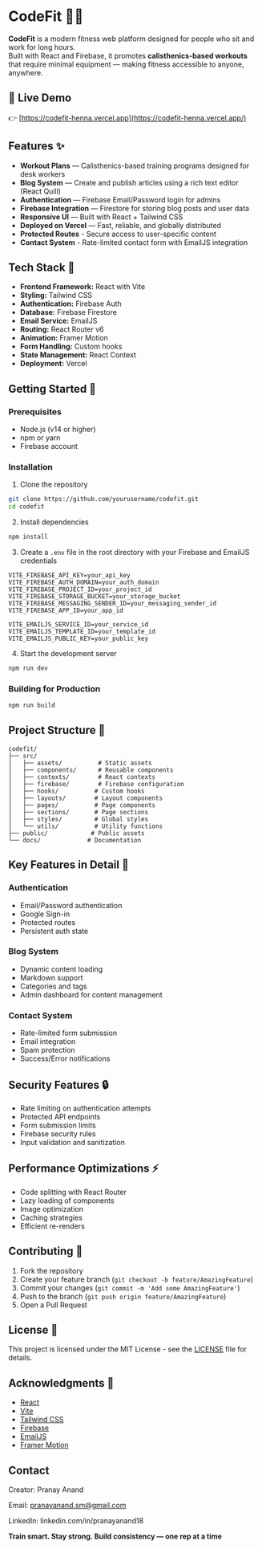 # CodeFit 🏋️‍♂️

**CodeFit** is a modern fitness web platform designed for people who sit and work for long hours.  
Built with React and Firebase, it promotes **calisthenics-based workouts** that require minimal equipment — making fitness accessible to anyone, anywhere.

## 🚀 Live Demo
👉 [https://codefit-henna.vercel.app](https://codefit-henna.vercel.app/)

## Features ✨

- **Workout Plans** — Calisthenics-based training programs designed for desk workers  
- **Blog System** — Create and publish articles using a rich text editor (React Quill)  
- **Authentication** — Firebase Email/Password login for admins  
- **Firebase Integration** — Firestore for storing blog posts and user data  
- **Responsive UI** — Built with React + Tailwind CSS  
- **Deployed on Vercel** — Fast, reliable, and globally distributed  
- **Protected Routes** - Secure access to user-specific content
- **Contact System** - Rate-limited contact form with EmailJS integration

## Tech Stack 🧩
- **Frontend Framework:** React with Vite
- **Styling:** Tailwind CSS
- **Authentication:** Firebase Auth
- **Database:** Firebase Firestore
- **Email Service:** EmailJS
- **Routing:** React Router v6
- **Animation:** Framer Motion
- **Form Handling:** Custom hooks
- **State Management:** React Context
- **Deployment:** Vercel

## Getting Started 🌟

### Prerequisites
- Node.js (v14 or higher)
- npm or yarn
- Firebase account

### Installation

1. Clone the repository
```bash
git clone https://github.com/yourusername/codefit.git
cd codefit
```

2. Install dependencies
```bash
npm install
```

3. Create a `.env` file in the root directory with your Firebase and EmailJS credentials
```env
VITE_FIREBASE_API_KEY=your_api_key
VITE_FIREBASE_AUTH_DOMAIN=your_auth_domain
VITE_FIREBASE_PROJECT_ID=your_project_id
VITE_FIREBASE_STORAGE_BUCKET=your_storage_bucket
VITE_FIREBASE_MESSAGING_SENDER_ID=your_messaging_sender_id
VITE_FIREBASE_APP_ID=your_app_id

VITE_EMAILJS_SERVICE_ID=your_service_id
VITE_EMAILJS_TEMPLATE_ID=your_template_id
VITE_EMAILJS_PUBLIC_KEY=your_public_key
```

4. Start the development server
```bash
npm run dev
```

### Building for Production
```bash
npm run build
```

## Project Structure 📁

```
codefit/
├── src/
│   ├── assets/          # Static assets
│   ├── components/      # Reusable components
│   ├── contexts/        # React contexts
│   ├── firebase/        # Firebase configuration
│   ├── hooks/          # Custom hooks
│   ├── layouts/        # Layout components
│   ├── pages/          # Page components
│   ├── sections/       # Page sections
│   ├── styles/         # Global styles
│   └── utils/          # Utility functions
├── public/            # Public assets
└── docs/             # Documentation
```
## Key Features in Detail 📝

### Authentication
- Email/Password authentication
- Google Sign-in
- Protected routes
- Persistent auth state

### Blog System
- Dynamic content loading
- Markdown support
- Categories and tags
- Admin dashboard for content management

### Contact System
- Rate-limited form submission
- Email integration
- Spam protection
- Success/Error notifications

## Security Features 🔒

- Rate limiting on authentication attempts
- Protected API endpoints
- Form submission limits
- Firebase security rules
- Input validation and sanitization

## Performance Optimizations ⚡

- Code splitting with React Router
- Lazy loading of components
- Image optimization
- Caching strategies
- Efficient re-renders

## Contributing 🤝

1. Fork the repository
2. Create your feature branch (`git checkout -b feature/AmazingFeature`)
3. Commit your changes (`git commit -m 'Add some AmazingFeature'`)
4. Push to the branch (`git push origin feature/AmazingFeature`)
5. Open a Pull Request

## License 📄

This project is licensed under the MIT License - see the [LICENSE](LICENSE) file for details.

## Acknowledgments 🙏

- [React](https://reactjs.org/)
- [Vite](https://vitejs.dev/)
- [Tailwind CSS](https://tailwindcss.com/)
- [Firebase](https://firebase.google.com/)
- [EmailJS](https://www.emailjs.com/)
- [Framer Motion](https://www.framer.com/motion/)


## Contact

Creator: Pranay Anand

Email: pranayanand.sm@gmail.com

LinkedIn: linkedin.com/in/pranayanand18


**Train smart. Stay strong. Build consistency — one rep at a time**

